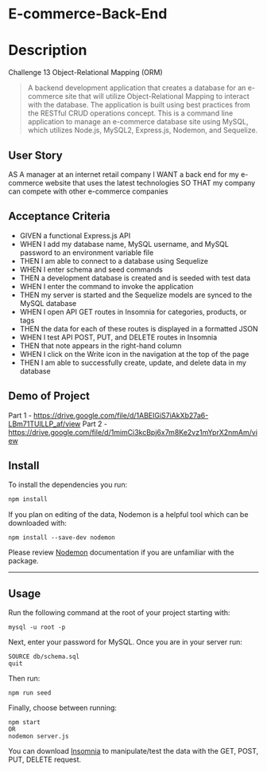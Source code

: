 # E-commerce-Back-End
 
 # Description 
 
 Challenge 13 Object-Relational Mapping (ORM)

> A backend development application that creates a database for an e-commerce site that will utilize Object-Relational Mapping to interact with the database. The application is built using best practices from the RESTful CRUD operations concept. This is a command line application to manage an e-commerce database site using MySQL, which utilizes Node.js, MySQL2, Express.js, Nodemon, and Sequelize.


## User Story
AS A manager at an internet retail company
I WANT a back end for my e-commerce website that uses the latest technologies
SO THAT my company can compete with other e-commerce companies

## Acceptance Criteria 
- GIVEN a functional Express.js API
- WHEN I add my database name, MySQL username, and MySQL password to an environment variable file
- THEN I am able to connect to a database using Sequelize
- WHEN I enter schema and seed commands
- THEN a development database is created and is seeded with test data
- WHEN I enter the command to invoke the application
- THEN my server is started and the Sequelize models are synced to the MySQL database
- WHEN I open API GET routes in Insomnia for categories, products, or tags
- THEN the data for each of these routes is displayed in a formatted JSON
- WHEN I test API POST, PUT, and DELETE routes in Insomnia
- THEN that note appears in the right-hand column
- WHEN I click on the Write icon in the navigation at the top of the page
- THEN I am able to successfully create, update, and delete data in my database
## Demo of Project 
Part 1 - https://drive.google.com/file/d/1ABEIGiS7iAkXb27a6-LBm71TUlLLP_af/view
<brk>
Part 2 - https://drive.google.com/file/d/1mimCi3kcBpj6x7m8Ke2vz1mYprX2nmAm/view

## Install
To install the dependencies you run:
```sh
npm install
```
If you plan on editing of the data, Nodemon is a helpful tool which can be downloaded with: 
```
npm install --save-dev nodemon
```
Please review <a href ="https://www.npmjs.com/package/nodemon">Nodemon</a> documentation if you are unfamiliar with the package.

***
## Usage
Run the following command at the root of your project starting with:
```
mysql -u root -p
``` 
Next, enter your password for MySQL. Once you are in your server run: 
```
SOURCE db/schema.sql
quit
``` 
Then run:
```
npm run seed
```
Finally, choose between running: 
```
npm start
OR
nodemon server.js
```
You can download <a href="https://insomnia.rest/download">Insomnia</a> to manipulate/test the data with the GET, POST, PUT, DELETE request.